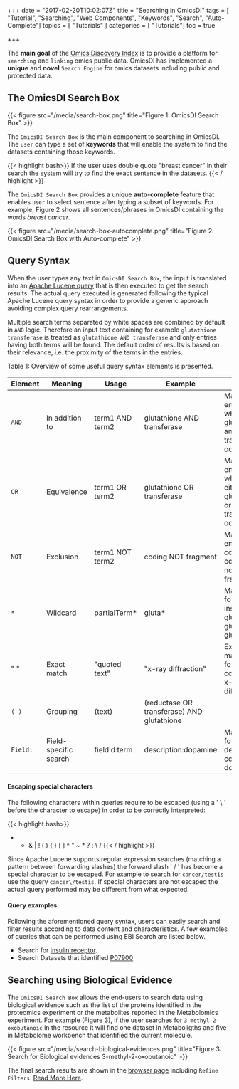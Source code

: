 +++
date = "2017-02-20T10:02:07Z"
title = "Searching in OmicsDI"
tags        = [ "Tutorial", "Searching", "Web Components", "Keywords", "Search", "Auto-Complete"]
topics      = [ "Tutorials" ]
categories  = [ "Tutorials"]
toc = true

+++

The **main goal** of the [Omics Discovery Index](www.omicsdi.org) is to provide a platform for ``searching`` and ``linking`` omics public data.
OmicsDI has implemented a **unique** and **novel** ``Search Engine`` for omics datasets including public and protected data.


## The OmicsDI Search Box

{{< figure src="/media/search-box.png" title="Figure 1: OmicsDI Search Box" >}}

The ``OmicsDI Search Box`` is the main component to searching in OmicsDI. The ``user`` can type a set of **keywords** that will enable the system
to find the datasets containing those keywords.

{{< highlight bash>}}
If the user uses double quote "breast cancer" in their search the system will try to find the exact sentence in the datasets.
{{< / highlight >}}

The ``OmicsDI Search Box`` provides a unique **auto-complete** feature that enables ``user`` to select sentence after typing a subset of keywords. For example,
Figure 2 shows all sentences/phrases in OmicsDI containing the words *breast cancer*.

{{< figure src="/media/search-box-autocomplete.png" title="Figure 2: OmicsDI Search Box with Auto-complete" >}}


## Query Syntax

When the user types any text in ``OmicsDI Search Box``, the input is translated into an [Apache Lucene query](http://lucene.apache.org/) that is then executed
to get the search results. The actual query executed is generated following the typical Apache Lucene query syntax in order to
provide a generic approach avoiding complex query rearrangements.

Multiple search terms separated by white spaces are combined by default in ``AND`` logic. Therefore an input text containing for example
``glutathione transferase`` is treated as ``glutathione AND transferase`` and only entries having both terms will be found. The default order
of results is based on their relevance, i.e. the proximity of the terms in the entries.

Table 1: Overview of some useful query syntax elements is presented.


|    **Element**    |      **Meaning**      |      **Usage**        |                 **Example**                |                             **Notes**                          |
|-------------------|-----------------------|-----------------------|--------------------------------------------|----------------------------------------------------------------|
| ``AND``           | In addition to        | term1 AND term2       | glutathione AND transferase                | Matches entries where both glutathione and transferase occur.  |
| ``OR``            | Equivalence           | term1 OR term2        | glutathione OR transferase                 | Matches entries where either glutathione or transferase occur. |
| ``NOT``           | Exclusion             | term1 NOT term2       | coding NOT fragment                        | Matches entries containing  coding  but not fragment.          |
| ``*``             | Wildcard              | partialTerm*          | gluta*                                     | Matches for instance glutathione, glutamate, glutamic.         |
| " "               | Exact match           | "quoted text"         | "x-ray diffraction"                        | Exact matching for entries containing x-ray diffraction.       |
| ``( )``           | Grouping              | (text)                | (reductase OR transferase) AND glutathione |                                                                |
| ``Field:``        | Field-specific search | fieldId:term          | description:dopamine                       | Matches for a field description containing dopamine.           |



#### Escaping special characters

The following characters within queries require to be escaped (using a ' \ ' before the character to escape) in order to be correctly interpreted:

{{< highlight bash>}}
+ - & | ! ( ) { } [ ] ^ " ~ * ? : \ /
{{< / highlight >}}


Since Apache Lucene supports regular expression searches (matching a pattern between forwarding slashes) the forward slash ' / ' has become a special character to be escaped. For example to search for
``cancer/testis`` use the query ``cancer\/testis``. If special characters are not escaped the actual query performed may be different from what expected.

#### Query examples

Following the aforementioned query syntax, users can easily search and filter results according to data content and characteristics.
A few examples of queries that can be performed using EBI Search are listed below.

- Search for [insulin receptor](http://www.omicsdi.org/search?q=insulin%20receptor).
- Search Datasets that identified <a href="http://www.omicsdi.org/search?q=(UNIPROT:%20(%22P07900%22))">P07900</a>


## Searching using Biological Evidence

The ``OmicsDI Search Box`` allows the end-users to search data using biological evidence such as the list of the proteins identified in the proteomics experiment or the metabolites
reported in the Metabolomics experiment. For example (Figure 3), if the user searches for ``3-methyl-2-oxobutanoic`` in the resource it will find one dataset in Metaboligths and five in Metabolome workbench
that identified the current molecule.


{{< figure src="/media/search-biological-evidences.png" title="Figure 3: Search for Biological evidences  3-methyl-2-oxobutanoic" >}}


The final search results are shown in the [browser page](http://www.omicsdi.org/search?q=*:*) including ``Refine Filters``. <a href='{{< relref "filter-results.md" >}}'>Read More Here</a>.